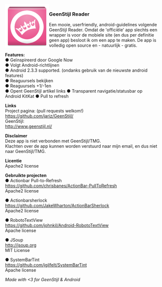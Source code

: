 <img src="https://github.com/jariz/GeenStijl/raw/master/res/drawable-xxhdpi/ic_launcher.png" align="left">
<h3>GeenStijl Reader</h3>


Een mooie, userfriendly, android-guidelines volgende GeenStijl Reader.
Omdat de 'officiële' app slechts een wrapper is voor de mobiele site (en dus per definitie geen app) besloot ik om een app te maken.
De app is volledig open source en - natuurlijk - gratis.

<b>Features:</b>  
● Geïnspireerd door Google Now  
● Volgt Android-richtlijnen  
● Android 2.3.3 supported. (ondanks gebruik van de nieuwste android features)     
● Reaguursels bekijken  
● Reaguursels +1/-1en  
● Opent GeenStijl artikel links
● Transparent navigatie/statusbar op Android KitKat
● Pull to refresh

<b>Links</b>  
Project pagina: (pull requests welkom!)  
https://github.com/jariz/GeenStijl/  
GeenStijl:  
http://www.geenstijl.nl/  
  
<b>Disclaimer</b>  
Deze app is niet verbonden met GeenStijl/TMG.  
Klachten over de app kunnen worden verstuurd naar mijn email, en dus niet naar GeenStijl/TMG.  
  
<b>Licentie</b>  
Apache2 license 
   
<b>Gebruikte projecten</b>  
● Actionbar Pull-to-Refresh  
https://github.com/chrisbanes/ActionBar-PullToRefresh  
Apache2 license  
  
● Actionbarsherlock  
https://github.com/JakeWharton/ActionBarSherlock  
Apache2 license  
  
● RobotoTextView  
https://github.com/johnkil/Android-RobotoTextView  
Apache license  
  
● JSoup  
http://jsoup.org  
MIT License  
  
● SystemBarTint   
https://github.com/jgilfelt/SystemBarTint  
Apache license  
  
<i>Made with \<3 for GeenStijl & Android</i>  

